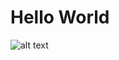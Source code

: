 # Hello World

![alt text](https://www.google.com/url?sa=i&url=https%3A%2F%2Fen.m.wikipedia.org%2Fwiki%2FFile%3AEarth_Western_Hemisphere_transparent_background.png&psig=AOvVaw0I2OY1g8AP2Mp7n81fwGxZ&ust=1705246954087000&source=images&cd=vfe&opi=89978449&ved=0CBIQjRxqFwoTCMjO44ra2oMDFQAAAAAdAAAAABAD.png)
